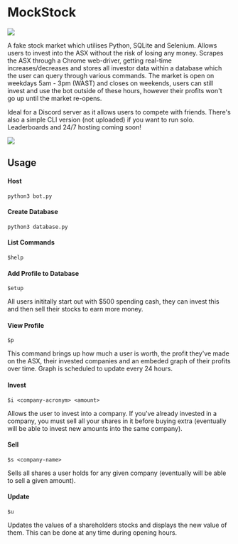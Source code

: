 # MockStock
![](https://i.imgur.com/9P3PAQI.png)
                                             
                                             
A fake stock market which utilises Python, SQLite and Selenium. Allows users to invest into the ASX without the risk of losing any money. Scrapes the ASX through a Chrome web-driver, getting real-time increases/decreases and stores all investor data within a database which the user can query through various commands. The market is open on weekdays 5am - 3pm (WAST) and closes on weekends, users can still invest and use the bot outside of these hours, however their profits won't go up until the market re-opens. 

Ideal for a Discord server as it allows users to compete with friends. There's also a simple CLI version (not uploaded) if you want to run solo. Leaderboards and 24/7 hosting coming soon!

![](https://i.imgur.com/ZjvELP7.png)

## Usage
#### Host
```python3 bot.py```

#### Create Database
```python3 database.py```

#### List Commands
```$help```

#### Add Profile to Database 
 ```$etup```

All users inititally start out with $500 spending cash, they can invest this and then sell their stocks to earn more money. 

#### View Profile
```$p```

This command brings up how much a user is worth, the profit they've made on the ASX, their invested companies and an embeded graph of their profits over time. Graph is scheduled to update every 24 hours.

#### Invest
```$i <company-acronym> <amount>```
  
Allows the user to invest into a company. If you've already invested in a company, you must sell all your shares in it before buying extra (eventually will be able to invest new amounts into the same company). 
  
#### Sell
```$s <company-name>```
  
Sells all shares a user holds for any given company (eventually will be able to sell a given amount).
  
#### Update
```$u```

Updates the values of a shareholders stocks and displays the new value of them. This can be done at any time during opening hours. 

